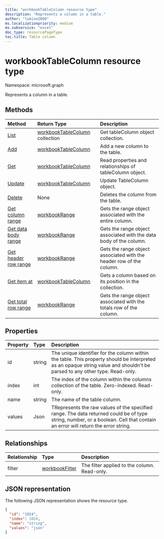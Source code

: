 ```yaml
---
title: "workbookTableColumn resource type"
description: "Represents a column in a table."
author: "lumine2008"
ms.localizationpriority: medium
ms.subservice: "excel"
doc_type: resourcePageType
toc.title: Table column
---
```


# workbookTableColumn resource type

Namespace: microsoft.graph

Represents a column in a table.


## Methods

| Method		   | Return Type	|Description|
|:---------------|:--------|:----------|
|[List](../api/tablecolumn-list.md) | [workbookTableColumn](workbooktablecolumn.md) collection |Get tableColumn object collection. |
|[Add](../api/tablecolumncollection-add.md)|[workbookTableColumn](workbooktablecolumn.md)|Add a new column to the table.|
|[Get](../api/tablecolumn-get.md) | [workbookTableColumn](workbooktablecolumn.md) |Read properties and relationships of tableColumn object.|
|[Update](../api/tablecolumn-update.md) | [workbookTableColumn](workbooktablecolumn.md)	|Update TableColumn object. |
|[Delete](../api/tablecolumn-delete.md)|None|Deletes the column from the table.|
|[Get column range](../api/tablecolumn-range.md)|[workbookRange](workbookrange.md)|Gets the range object associated with the entire column.|
|[Get data body range](../api/tablecolumn-databodyrange.md)|[workbookRange](workbookrange.md)|Gets the range object associated with the data body of the column.|
|[Get header row range](../api/tablecolumn-headerrowrange.md)|[workbookRange](workbookrange.md)|Gets the range object associated with the header row of the column.|
|[Get item at](../api/tablecolumncollection-itemat.md)|[workbookTableColumn](workbooktablecolumn.md)|Gets a column based on its position in the collection.|
|[Get total row range](../api/tablecolumn-totalrowrange.md)|[workbookRange](workbookrange.md)|Gets the range object associated with the totals row of the column.|

## Properties
| Property	   | Type	|Description|
|:---------------|:--------|:----------|
|id|string|The unique identifier for the column within the table. This property should be interpreted as an opaque string value and shouldn't be parsed to any other type. Read-only.|
|index|int|The index of the column within the columns collection of the table. Zero-indexed. Read-only.|
|name|string|The name of the table column.|
|values|Json|TRepresents the raw values of the specified range. The data returned could be of type string, number, or a boolean. Cell that contain an error will return the error string.|

## Relationships
| Relationship | Type	|Description|
|:---------------|:--------|:----------|
|filter|[workbookFilter](workbookfilter.md)|The filter applied to the column. Read-only.|

## JSON representation

The following JSON representation shows the resource type.

<!--{
  "blockType": "resource",
  "optionalProperties": [],
  "keyProperty": "id",
  "baseType": "microsoft.graph.entity",
  "@odata.type": "microsoft.graph.workbookTableColumn"
}-->

```json
{
  "id": "1024",
  "index": 1024,
  "name": "string",
  "values": "json"
}

```

<!-- uuid: 8fcb5dbc-d5aa-4681-8e31-b001d5168d79
2015-10-25 14:57:30 UTC -->
<!-- {
  "type": "#page.annotation",
  "description": "TableColumn resource",
  "keywords": "",
  "section": "documentation",
  "tocPath": ""
}-->

